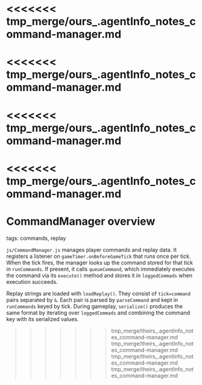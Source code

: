 <<<<<<< tmp_merge/ours_.agentInfo_notes_command-manager.md
=======
<<<<<<< tmp_merge/ours_.agentInfo_notes_command-manager.md
=======
<<<<<<< tmp_merge/ours_.agentInfo_notes_command-manager.md
=======
<<<<<<< tmp_merge/ours_.agentInfo_notes_command-manager.md
=======
# CommandManager overview

tags: commands, replay

`js/CommandManager.js` manages player commands and replay data. It registers a listener on `gameTimer.onBeforeGameTick` that runs once per tick. When the tick fires, the manager looks up the command stored for that tick in `runCommands`. If present, it calls `queueCommand`, which immediately executes the command via its `execute()` method and stores it in `loggedCommads` when execution succeeds.

Replay strings are loaded with `loadReplay()`. They consist of `tick=command` pairs separated by `&`. Each pair is parsed by `parseCommand` and kept in `runCommands` keyed by tick. During gameplay, `serialize()` produces the same format by iterating over `loggedCommads` and combining the command key with its serialized values.
>>>>>>> tmp_merge/theirs_.agentInfo_notes_command-manager.md
>>>>>>> tmp_merge/theirs_.agentInfo_notes_command-manager.md
>>>>>>> tmp_merge/theirs_.agentInfo_notes_command-manager.md
>>>>>>> tmp_merge/theirs_.agentInfo_notes_command-manager.md
